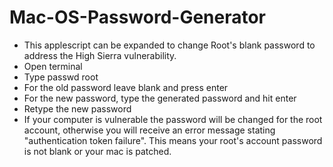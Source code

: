 # Mac-OS-Password-Generator
- This applescript can be expanded to change Root's blank password to address the High Sierra vulnerability. 
- Open terminal
- Type  passwd root
- For the old password leave blank and press enter
- For the new password, type the generated password and hit enter
- Retype the new password
- If your computer is vulnerable the password will be changed for the root account, otherwise you will receive an error message stating "authentication token failure". This means your root's account password is not blank or your mac is patched. 